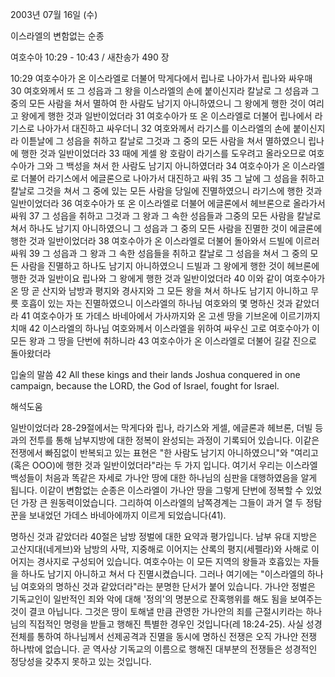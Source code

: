 2003년 07월 16일 (수)

이스라엘의 변함없는 순종



여호수아 10:29 - 10:43 / 새찬송가 490 장


10:29 여호수아가 온 이스라엘로 더불어 막게다에서 립나로 나아가서 립나와 싸우매  30 여호와께서 또 그 성읍과 그 왕을 이스라엘의 손에 붙이신지라 칼날로 그 성읍과 그 중의 모든 사람을 쳐서 멸하여 한 사람도 남기지 아니하였으니 그 왕에게 행한 것이 여리고 왕에게 행한 것과 일반이었더라  31 여호수아가 또 온 이스라엘로 더불어 립나에서 라기스로 나아가서 대진하고 싸우더니  32 여호와께서 라기스를 이스라엘의 손에 붙이신지라 이튿날에 그 성읍을 취하고 칼날로 그것과 그 중의 모든 사람을 쳐서 멸하였으니 립나에 행한 것과 일반이었더라  33 때에 게셀 왕 호람이 라기스를 도우려고 올라오므로 여호수아가 그와 그 백성을 쳐서 한 사람도 남기지 아니하였더라  34 여호수아가 온 이스라엘로 더불어 라기스에서 에글론으로 나아가서 대진하고 싸워  35 그 날에 그 성읍을 취하고 칼날로 그것을 쳐서 그 중에 있는 모든 사람을 당일에 진멸하였으니 라기스에 행한 것과 일반이었더라  36 여호수아가 또 온 이스라엘로 더불어 에글론에서 헤브론으로 올라가서 싸워  37 그 성읍을 취하고 그것과 그 왕과 그 속한 성읍들과 그중의 모든 사람을 칼날로 쳐서 하나도 남기지 아니하였으니 그 성읍과 그 중의 모든 사람을 진멸한 것이 에글론에 행한 것과 일반이었더라  38 여호수아가 온 이스라엘로 더불어 돌아와서 드빌에 이르러 싸워  39 그 성읍과 그 왕과 그 속한 성읍들을 취하고 칼날로 그 성읍을 쳐서 그 중의 모든 사람을 진멸하고 하나도 남기지 아니하였으니 드빌과 그 왕에게 행한 것이 헤브론에 행한 것과 일반이요 립나와 그 왕에게 행한 것과 일반이었더라  40 이와 같이 여호수아가 온 땅 곧 산지와 남방과 평지와 경사지와 그 모든 왕을 쳐서 하나도 남기지 아니하고 무릇 호흡이 있는 자는 진멸하였으니 이스라엘의 하나님 여호와의 몇
명하신 것과 같았더라  41 여호수아가 또 가데스 바네아에서 가사까지와 온 고센 땅을 기브온에 이르기까지 치매  42 이스라엘의 하나님 여호와께서 이스라엘을 위하여 싸우신 고로 여호수아가 이 모든 왕과 그 땅을 단번에 취하니라  43 여호수아가 온 이스라엘로 더불어 길갈 진으로 돌아왔더라

입술의 말씀
42 All these kings and their lands Joshua conquered in one campaign, because the LORD, the God of Israel, fought for Israel.

해석도움





일반이었더라
28-29절에서는 막게다와 립나, 라기스와 게셀, 에글론과 헤브론, 더빌 등과의 전투를 통해 남부지방에 대한 정복이 완성되는 과정이 기록되어 있습니다.  이같은 전쟁에서 빠짐없이 반복되고 있는 표현은 "한 사람도 남기지 아니하였으니"와 "여리고(혹은 OOO)에 행한 것과 일반이었더라"라는 두 가지 입니다.  여기서 우리는 이스라엘 백성들이 처음과 똑같은 자세로 가나안 땅에 대한 하나님의 심판을 대행하였음을 알게 됩니다.  이같이 변함없는 순종은 이스라엘이 가나안 땅을 그렇게 단번에 정복할 수 있었던 가장 큰 원동력이었습니다.  그리하여 이스라엘의 남쪽경계는 그들이 과거 열 두 정탐꾼을 보내었던 가데스 바네아에까지 이르게 되었습니다(41).

명하신 것과 같았더라
40절은 남방 정벌에 대한 요약과 평가입니다.  남부 유대 지방은 고산지대(네게브)와 남방의 사막, 지중해로 이어지는 산록의 평지(세펠라)와 사해로 이어지는 경사지로 구성되어 있습니다.  여호수아는 이 모든 지역의 왕들과 호흡있는 자들을 하나도 남기지 아니하고 쳐서 다 진멸시켰습니다.  그러나 여기에는 "이스라엘의 하나님 여호와의 명하신 것과 같았더라"라는 분명한 단서가 붙어 있습니다.  가나안 정벌은 기독교인이 일반적인 죄와 악에 대해 '정의'의 명분으로 잔혹행위를 해도 됨을 보여주는 것이 결코 아닙니다.  그것은 땅이 토해낼 만큼 관영한 가나안의 죄를 근절시키라는 하나님의 직접적인 명령을 받들고 행해진 특별한 경우인 것입니다(레 18:24-25).  사실 성경 전체를 통하여 하나님께서 선제공격과 진멸을 동시에 명하신 전쟁은 오직 가나안 전쟁 하나밖에 없습니다.  곧 역사상 기독교의 이름으로 행해진 대부분의 전쟁들은 성경적인 정당성을 갖추지 못하고 있는 것입니다.